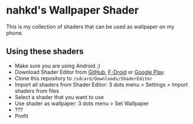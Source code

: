 # nahkd's Wallpaper Shader
This is my collection of shaders that can be used as wallpaper on my phone.

## Using these shaders
- Make sure you are using Android ;)
- Download Shader Editor from [GitHub](https://github.com/markusfisch/ShaderEditor), [F-Droid](https://f-droid.org/en/packages/de.markusfisch.android.shadereditor/) or [Google Play](https://play.google.com/store/apps/details?id=de.markusfisch.android.shadereditor).
- Clone this repository to ``/sdcard/Downloads/ShaderEditor``
- Import all shaders from Shader Editor: 3 dots menu > Settings > Import shaders from files
- Select a shader that you want to use
- Use shader as wallpaper: 3 dots menu > Set Wallpaper
- ???
- Profit

